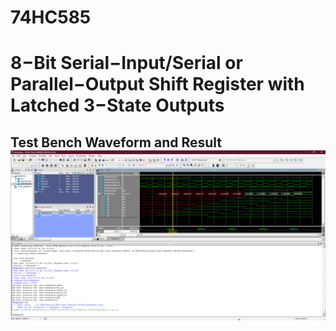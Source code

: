 # 74HC585 
# 8−Bit Serial−Input/Serial or Parallel−Output Shift Register with Latched 3−State Outputs


## Test Bench Waveform and Result ![image](images/test_bench.png)
